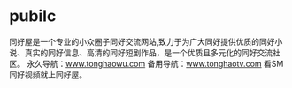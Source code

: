 # pubilc
同好屋是一个专业的小众圈子同好交流网站,致力于为广大同好提供优质的同好小说、真实的同好信息、高清的同好短剧作品，是一个优质且多元化的同好交流社区。 永久导航：www.tonghaowu.com 备用导航：www.tonghaotv.com 看SM同好视频就上同好屋。
